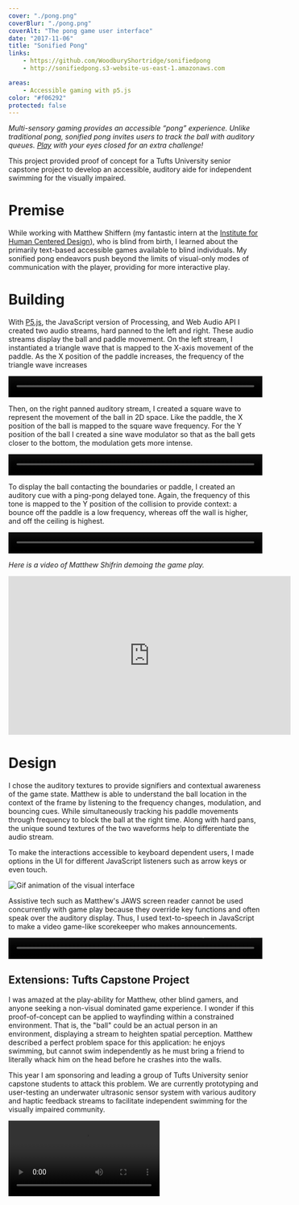 ```yaml
---
cover: "./pong.png"
coverBlur: "./pong.png"
coverAlt: "The pong game user interface"
date: "2017-11-06"
title: "Sonified Pong"
links:
    - https://github.com/WoodburyShortridge/sonifiedpong
    - http://sonifiedpong.s3-website-us-east-1.amazonaws.com

areas:
    - Accessible gaming with p5.js
color: "#f06292"
protected: false
---
```


*Multi-sensory gaming provides an accessible “pong” experience. Unlike traditional pong, sonified pong invites users to track the ball with auditory queues. [Play](http://sonifiedpong.s3-website-us-east-1.amazonaws.com) with your eyes closed for an extra challenge!*

This project provided proof of concept for a Tufts University senior capstone project to develop an accessible, auditory aide for independent swimming for the visually impaired.

# Premise

While working with Matthew Shiffern (my fantastic intern at the [Institute for Human Centered Design](https://humancentereddesign.org/)), who is blind from birth, I learned about the primarily text-based accessible games available to blind individuals. My sonified pong endeavors push beyond the limits of visual-only modes of communication with the player, providing for more interactive play.

# Building

With [P5.js](https://p5js.org/), the JavaScript version of Processing, and Web Audio API I created two audio streams, hard panned to the left and right. These audio streams display the ball and paddle movement. On the left stream, I instantiated a triangle wave that is mapped to the X-axis movement of the paddle. As the X position of the paddle increases, the frequency of the triangle wave increases

<video controls="controls" style="width: 100%; height: 3em; "><source src="https://s3.amazonaws.com/woodburyshortridge/api/v1/sonified-pong/paddle.mp3" type="audio/mp3"></video>

Then, on the right panned auditory stream, I created a square wave to represent the movement of the ball in 2D space. Like the paddle, the X position of the ball is mapped to the square wave frequency. For the Y position of the ball I created a sine wave modulator so that as the ball gets closer to the bottom, the modulation gets more intense.

<video controls="controls" style="width: 100%; height: 3em; "><source src="https://s3.amazonaws.com/woodburyshortridge/api/v1/sonified-pong/ball.mp3" type="audio/mp3"></video>

To display the ball contacting the boundaries or paddle, I created an auditory cue with a ping-pong delayed tone. Again, the frequency of this tone is mapped to the Y position of the collision to provide context: a bounce off the paddle is a low frequency, whereas off the wall is higher, and off the ceiling is highest.

<video controls="controls" style="width: 100%; height: 3em; "><source src="https://s3.amazonaws.com/woodburyshortridge/api/v1/sonified-pong/bounce.mp3" type="audio/mp3"></video>

*Here is a video of Matthew Shifrin demoing the game play.*

<div class="videoWrapper">
<iframe width="560" height="315" src="https://www.youtube.com/embed/lpvNyfr51zI" frameborder="0" allow="autoplay; encrypted-media" allowfullscreen></iframe>
</div>

# Design

I chose the auditory textures to provide signifiers and contextual awareness of the game state. Matthew is able to understand the ball location in the context of the frame by listening to the frequency changes, modulation, and bouncing cues. While simultaneously tracking his paddle movements through frequency to block the ball at the right time. Along with hard pans, the unique sound textures of the two waveforms help to differentiate the audio stream.

To make the interactions accessible to keyboard dependent users, I made options in the UI for different JavaScript listeners such as arrow keys or even touch.

![Gif animation of the visual interface](https://s3.amazonaws.com/woodburyshortridge/api/v1/sonified-pong/pong.gif)

Assistive tech such as Matthew's JAWS screen reader cannot be used concurrently with game play because they override key functions and often speak over the auditory display. Thus, I used text-to-speech in JavaScript to make a video game-like  scorekeeper who makes announcements.

<video controls="controls" style="width: 100%; height: 3em; "><source src="https://s3.amazonaws.com/woodburyshortridge/api/v1/sonified-pong/score.mp3" type="audio/mp3"></video>

## Extensions: Tufts Capstone Project

I was amazed at the play-ability for Matthew, other blind gamers, and anyone seeking a non-visual dominated game experience. I wonder if this proof-of-concept can be applied to wayfinding within a constrained environment. That is, the "ball" could be an actual person in an environment, displaying a stream to heighten spatial perception. Matthew described a perfect problem space for this application: he enjoys swimming, but cannot swim independently as he must bring a friend to literally whack him on the head before he crashes into the walls.

This year I am sponsoring and leading a group of Tufts University senior capstone students to attack this problem. We are currently prototyping and user-testing an underwater ultrasonic sensor system with various auditory and haptic feedback streams to facilitate independent swimming for the visually impaired community.

<video controls>
  <source src="https://s3.amazonaws.com/woodburyshortridge/api/v1/sonified-pong/swimg.mp4" type="video/mp4">
Your browser does not support the video tag.
</video>
